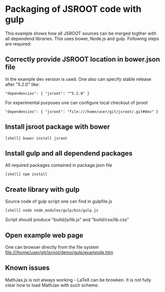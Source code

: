 # Packaging of JSROOT code with gulp

This example shows how all JSROOT sources can be 
merged togther with all dependend libraries. 
This uses bower, Node.js and gulp.
Following steps are required:


## Correctly provide JSROOT location in bower.json file

In the example dev version is used. 
One also can specify stable release after "5.2.0" like:

    "dependencies": { "jsroot": "^5.2.0" }
    
For experimental purposes one can configure local checkout of jsroot

    "dependencies": { "jsroot": "file:///home/user/git/jsroot/.git#dev" }

    
## Install jsroot package with bower

    [shell] bower install jsroot


## Install gulp and all dependend packages
 
 All required packages contained in package.json file 

    [shell] npm install


## Create library with gulp

 Source code of gulp script one can find in gulpfile.js

    [shell] node node_modules/gulp/bin/gulp.js
    
Script should produce "build/js/lib.js" and "build/css/lib.css"     


## Open example web page

One can browser directly from the file system <file:///home/user/git/jsroot/demo/gulp/exampole.htm>


## Known issues

MathJax.js is not always working - LaTeX can be browken. 
It is not fully clear how to load MathJax with such scheme.  